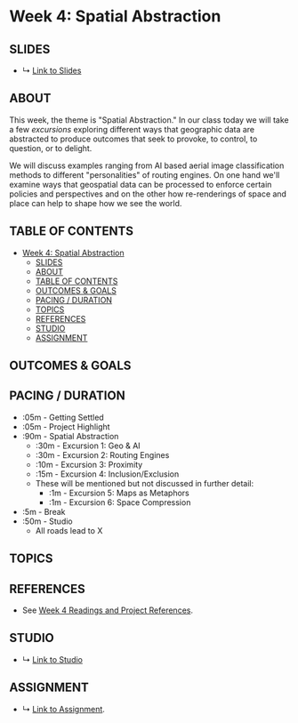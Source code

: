 # Week 4: Spatial Abstraction

> 

## SLIDES
* ↳ [Link to Slides](https://docs.google.com/presentation/d/1E_Pkzlc-R6JX5PORc6fq5nl1LjGE0ecmGTwKr2v3RXM/edit?usp=sharing)

## ABOUT

This week, the theme is "Spatial Abstraction." In our class today we will take a few *excursions* exploring different ways that geographic data are abstracted to produce outcomes that seek to provoke, to control, to question, or to delight. 

We will discuss examples ranging from AI based aerial image classification methods to different "personalities" of routing engines. On one hand we'll examine ways that geospatial data can be processed to enforce certain policies and perspectives and on the other how re-renderings of space and place can help to shape how we see the world. 

## TABLE OF CONTENTS

- [Week 4: Spatial Abstraction](#week-4-spatial-abstraction)
  - [SLIDES](#slides)
  - [ABOUT](#about)
  - [TABLE OF CONTENTS](#table-of-contents)
  - [OUTCOMES & GOALS](#outcomes--goals)
  - [PACING / DURATION](#pacing--duration)
  - [TOPICS](#topics)
  - [REFERENCES](#references)
  - [STUDIO](#studio)
  - [ASSIGNMENT](#assignment)


## OUTCOMES & GOALS


## PACING / DURATION

* :05m - Getting Settled
* :05m - Project Highlight
* :90m - Spatial Abstraction
  * :30m - Excursion 1: Geo & AI
  * :30m - Excursion 2: Routing Engines
  * :10m - Excursion 3: Proximity
  * :15m - Excursion 4: Inclusion/Exclusion
  * These will be mentioned but not discussed in further detail:
    * :1m - Excursion 5: Maps as Metaphors
    * :1m - Excursion 6: Space Compression
* :5m - Break
* :50m - Studio
  * All roads lead to X

## TOPICS

## REFERENCES

* See [Week 4 Readings and Project References](BIBLIOGRAPHY.md#week-04).

## STUDIO

* ↳ [Link to Studio](#)

## ASSIGNMENT

* ↳ [Link to Assignment](assignments/assignment_04.md).